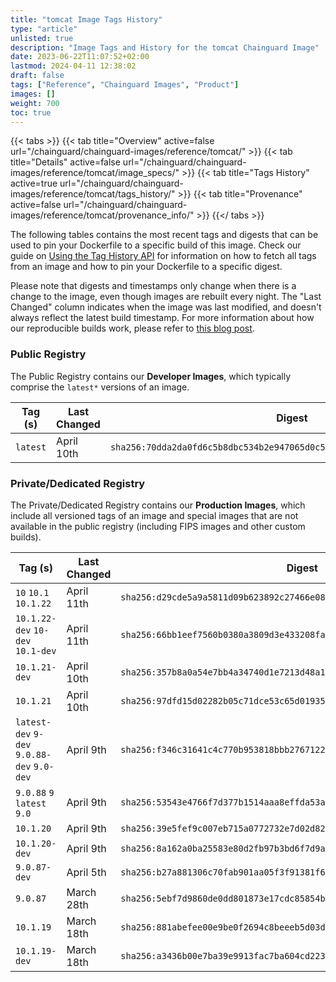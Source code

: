 ```yaml
---
title: "tomcat Image Tags History"
type: "article"
unlisted: true
description: "Image Tags and History for the tomcat Chainguard Image"
date: 2023-06-22T11:07:52+02:00
lastmod: 2024-04-11 12:38:02
draft: false
tags: ["Reference", "Chainguard Images", "Product"]
images: []
weight: 700
toc: true
---
```


{{< tabs >}}
{{< tab title="Overview" active=false url="/chainguard/chainguard-images/reference/tomcat/" >}}
{{< tab title="Details" active=false url="/chainguard/chainguard-images/reference/tomcat/image_specs/" >}}
{{< tab title="Tags History" active=true url="/chainguard/chainguard-images/reference/tomcat/tags_history/" >}}
{{< tab title="Provenance" active=false url="/chainguard/chainguard-images/reference/tomcat/provenance_info/" >}}
{{</ tabs >}}

The following tables contains the most recent tags and digests that can be used to pin your Dockerfile to a specific build of this image. Check our guide on [Using the Tag History API](/chainguard/chainguard-images/using-the-tag-history-api/) for information on how to fetch all tags from an image and how to pin your Dockerfile to a specific digest.

Please note that digests and timestamps only change when there is a change to the image, even though images are rebuilt every night. The "Last Changed" column indicates when the image was last modified, and doesn't always reflect the latest build timestamp. For more information about how our reproducible builds work, please refer to [this blog post](https://www.chainguard.dev/unchained/reproducing-chainguards-reproducible-image-builds).

### Public Registry
The Public Registry contains our **Developer Images**, which typically comprise the `latest*` versions of an image.

| Tag (s)   | Last Changed | Digest                                                                    |
|-----------|--------------|---------------------------------------------------------------------------|
|  `latest` | April 10th   | `sha256:70dda2da0fd6c5b8dbc534b2e947065d0c50b035e531791122e78e079adfc945` |


### Private/Dedicated Registry
The Private/Dedicated Registry contains our **Production Images**, which include all versioned tags of an image and special images that are not available in the public registry (including FIPS images and other custom builds).

| Tag (s)                                      | Last Changed | Digest                                                                    |
|----------------------------------------------|--------------|---------------------------------------------------------------------------|
|  `10` `10.1` `10.1.22`                       | April 11th   | `sha256:d29cde5a9a5811d09b623892c27466e085c684bb8ffcc2a0609abba44952605b` |
|  `10.1.22-dev` `10-dev` `10.1-dev`           | April 11th   | `sha256:66bb1eef7560b0380a3809d3e433208fa1b955ca8ed14fa2bfb03c270c7333d7` |
|  `10.1.21-dev`                               | April 10th   | `sha256:357b8a0a54e7bb4a34740d1e7213d48a17138bfc99e5ac38b18e3225970d71f0` |
|  `10.1.21`                                   | April 10th   | `sha256:97dfd15d02282b05c71dce53c65d019350baf2ba03ec2eeb1a42af970eb5f2bd` |
|  `latest-dev` `9-dev` `9.0.88-dev` `9.0-dev` | April 9th    | `sha256:f346c31641c4c770b953818bbb276712203d60ecb0f8b914d9ea7de56e5ab143` |
|  `9.0.88` `9` `latest` `9.0`                 | April 9th    | `sha256:53543e4766f7d377b1514aaa8effda53a19ad305c39cc26d128645426718c394` |
|  `10.1.20`                                   | April 9th    | `sha256:39e5fef9c007eb715a0772732e7d02d82afa3d1b5412ec10fae529c52eb33814` |
|  `10.1.20-dev`                               | April 9th    | `sha256:8a162a0ba25583e80d2fb97b3bd6f7d9a239f70afbd0ba598f00392019e1351b` |
|  `9.0.87-dev`                                | April 5th    | `sha256:b27a881306c70fab901aa05f3f91381f6be7b982d678680791a936ec9a212a1c` |
|  `9.0.87`                                    | March 28th   | `sha256:5ebf7d9860de0dd801873e17cdc85854baf7af3f4489ab1ddb4b7d01d956f233` |
|  `10.1.19`                                   | March 18th   | `sha256:881abefee00e9be0f2694c8beeeb5d03d5a30752a8c8b033b913e0d5418ab422` |
|  `10.1.19-dev`                               | March 18th   | `sha256:a3436b00e7ba39e9913fac7ba604cd223ea4e56b791e3e48a03763536c9a7662` |

